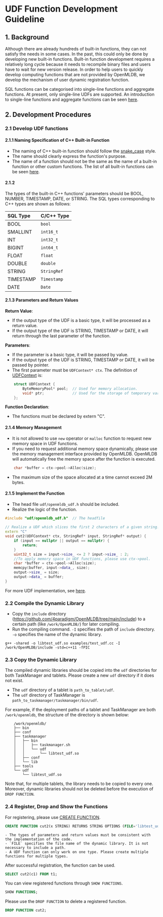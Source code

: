 # UDF Function Development Guideline
## 1. Background
Although there are already hundreds of built-in functions, they can not satisfy the needs in some cases. In the past, this could only be done by developing new built-in functions. Built-in function development requires a relatively long cycle because it needs to recompile binary files and users have to wait for new version release.
In order to help users to quickly develop computing functions that are not provided by OpenMLDB, we develop the mechanism of user dynamic registration function.

SQL functions can be categorised into single-line functions and aggregate functions. At present, only single-line UDFs are supported. An introduction to single-line functions and aggregate functions can be seen [here](./built_in_function_develop_guide.md).
## 2. Development Procedures
### 2.1 Develop UDF functions
#### 2.1.1 Naming Specification of C++ Built-in Function
- The naming of C++ built-in function should follow the [snake_case](https://en.wikipedia.org/wiki/Snake_case) style.
- The name should clearly express the function's purpose.
- The name of a function should not be the same as the name of a built-in function or other custom functions. The list of all built-in functions can be seen [here](../reference/sql/functions_and_operators/Files/udfs_8h.md).

#### 2.1.2 
The types of the built-in C++ functions' parameters should be BOOL, NUMBER, TIMESTAMP, DATE, or STRING.
The SQL types corresponding to C++ types are shown as follows:

| SQL Type  | C/C++ Type  |
|:----------|:------------|
| BOOL      | `bool`      |
| SMALLINT  | `int16_t`   |
| INT       | `int32_t`   |
| BIGINT    | `int64_t`   |
| FLOAT     | `float`     |
| DOUBLE    | `double`    |
| STRING    | `StringRef` |
| TIMESTAMP | `Timestamp` |
| DATE      | `Date`      |


#### 2.1.3 Parameters and Return Values

**Return Value**:

* If the output type of the UDF is a basic type, it will be processed as a return value.
* If the output type of the UDF is STRING, TIMESTAMP or DATE, it will return through the last parameter of the function.

**Parameters**: 

* If the parameter is a basic type, it will be passed by value. 
* If the output type of the UDF is STRING, TIMESTAMP or DATE, it will be passed by pointer. 
* The first parameter must be `UDFContext* ctx`. The definition of [UDFContext](../../../include/udf/openmldb_udf.h) is:

```c++
    struct UDFContext {
        ByteMemoryPool* pool;  // Used for memory allocation.
        void* ptr;             // Used for the storage of temporary variables. Single-line functions don't use it at present.
    };
```

**Function Declaration**:
  
* The functions must be declared by extern "C".

#### 2.1.4 Memory Management

- It is not allowed to use `new` operator or `malloc` function to request new memory space in UDF functions.
- If you need to request additional memory space dynamically, please use the memory management interface provided by OpenMLDB. OpenMLDB will automatically free the memory space after the function is executed. 

```c++
    char *buffer = ctx->pool->Alloc(size);
```

- The maximum size of the space allocated at a time cannot exceed 2M bytes.


#### 2.1.5 Implement the Function
- The head file `udf/openmldb_udf.h` should be included.
- Realize the logic of the function.

```c++
#include "udf/openmldb_udf.h"  // The headfile 
 
// Realize a UDF which slices the first 2 characters of a given string. 
extern "C"
void cut2(UDFContext* ctx, StringRef* input, StringRef* output) {
    if (input == nullptr || output == nullptr) {
        return;
    }
    uint32_t size = input->size_ <= 2 ? input->size_ : 2;
    //To apply memory space in UDF functions, please use ctx->pool.
    char *buffer = ctx->pool->Alloc(size);
    memcpy(buffer, input->data_, size);
    output->size_ = size;
    output->data_ = buffer;
}
```

For more UDF implementation, see [here](../../../src/examples/test_udf.cc).


### 2.2 Compile the Dynamic Library 

- Copy the `include` directory (https://github.com/4paradigm/OpenMLDB/tree/main/include) to a certain path (like `/work/OpenMLDB/`) for later compiling. 
- Run the compiling command. `-I` specifies the path of `include` directory. `-o` specifies the name of the dynamic library.

```shell
g++ -shared -o libtest_udf.so examples/test_udf.cc -I /work/OpenMLDB/include -std=c++11 -fPIC
```

### 2.3 Copy the Dynamic Library
The compiled dynamic libraries should be copied into the `udf` directories for both TaskManager and tablets. Please create a new `udf` directory if it does not exist. 
- The `udf` directory of a tablet is `path_to_tablet/udf`.
- The `udf` directory of TaskManager is `path_to_taskmanager/taskmanager/bin/udf`. 

For example, if the deployment paths of a tablet and TaskManager are both `/work/openmldb`, the structure of the directory is shown below:

```
    /work/openmldb/
    ├── bin
    ├── conf
    ├── taskmanager
    │   ├── bin
    │   │   ├── taskmanager.sh
    │   │   └── udf
    │   │       └── libtest_udf.so
    │   ├── conf
    │   └── lib
    ├── tools
    └── udf
        └── libtest_udf.so
```

Note that, for multiple tablets, the library needs to be copied to every one. Moreover, dynamic libraries should not be deleted before the execution of `DROP FUNCTION`.



### 2.4 Register, Drop and Show the Functions
For registering, please use [CREATE FUNCTION](../reference/sql/ddl/FUNCTION_STATEMENT.md).
```sql
CREATE FUNCTION cut2(x STRING) RETURNS STRING OPTIONS (FILE='libtest_udf.so');
```

```{note}
- The types of parameters and return values must be consistent with the implementation of the code.
- `FILE` specifies the file name of the dynamic library. It is not necessary to include a path.
- A UDF function can only work on one type. Please create multiple functions for multiple types.
```

After successful registration, the function can be used.
```sql
SELECT cut2(c1) FROM t1;
```

You can view registered functions through `SHOW FUNCTIONS`.
```sql
SHOW FUNCTIONS;
```

Please use the `DROP FUNCTION` to delete a registered function.
```sql
DROP FUNCTION cut2;
```
